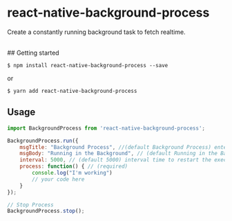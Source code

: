# react-native-background-process
Create a constantly running background task to fetch realtime.

<br>
## Getting started

`$ npm install react-native-background-process --save`

or

`$ yarn add react-native-background-process`

## Usage
```javascript
import BackgroundProcess from 'react-native-background-process';

BackgroundProcess.run({
    msgTitle: "Background Process", //(default Background Process) enter the notification title  
    msgBody: "Running in the Background", // (default Running in the Background) enter the notification body
    interval: 5000, // (default 5000) interval time to restart the execution of the process
    process: function() { // (required)
        console.log("I'm working")
        // your code here
    }
});

// Stop Process
BackgroundProcess.stop();
```
